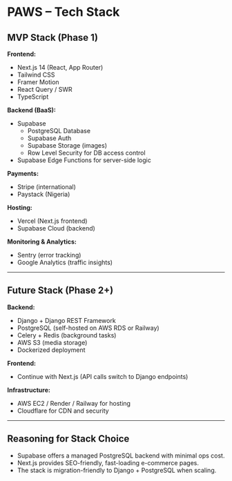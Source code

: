 # PAWS – Tech Stack

## MVP Stack (Phase 1)
**Frontend:**
- Next.js 14 (React, App Router)
- Tailwind CSS
- Framer Motion
- React Query / SWR
- TypeScript

**Backend (BaaS):**
- Supabase
  - PostgreSQL Database
  - Supabase Auth
  - Supabase Storage (images)
  - Row Level Security for DB access control
- Supabase Edge Functions for server-side logic

**Payments:**
- Stripe (international)
- Paystack (Nigeria)

**Hosting:**
- Vercel (Next.js frontend)
- Supabase Cloud (backend)

**Monitoring & Analytics:**
- Sentry (error tracking)
- Google Analytics (traffic insights)

---

## Future Stack (Phase 2+)
**Backend:**
- Django + Django REST Framework
- PostgreSQL (self-hosted on AWS RDS or Railway)
- Celery + Redis (background tasks)
- AWS S3 (media storage)
- Dockerized deployment

**Frontend:**
- Continue with Next.js (API calls switch to Django endpoints)

**Infrastructure:**
- AWS EC2 / Render / Railway for hosting
- Cloudflare for CDN and security

---

## Reasoning for Stack Choice
- Supabase offers a managed PostgreSQL backend with minimal ops cost.
- Next.js provides SEO-friendly, fast-loading e-commerce pages.
- The stack is migration-friendly to Django + PostgreSQL when scaling.
